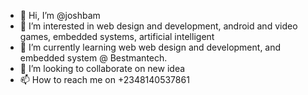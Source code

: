 - 👋 Hi, I’m @joshbam
- 👀 I’m interested in web design and development, android and video games, embedded systems, artificial intelligent
- 🌱 I’m currently learning web web design and development, and embedded system @ Bestmantech.
- 💞️ I’m looking to collaborate on new idea
- 📫 How to reach me on +2348140537861 

<!---
joshbam/joshbam is a ✨ special ✨ repository because its `README.md` (this file) appears on your GitHub profile.
You can click the Preview link to take a look at your changes.
--->
